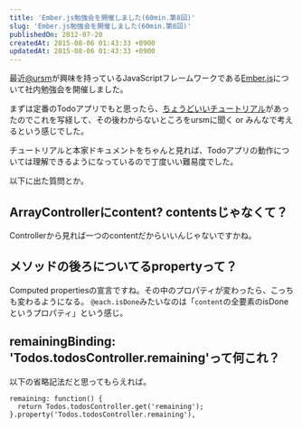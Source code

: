 ```yaml
---
title: 'Ember.js勉強会を開催しました(60min.第8回)'
slug: 'Ember.js勉強会を開催しました(60min.第8回)'
publishedOn: 2012-07-20
createdAt: 2015-08-06 01:43:33 +0900
updatedAt: 2015-08-06 01:43:33 +0900
---
```

最近[@ursm](https://twitter.com/ursm)が興味を持っているJavaScriptフレームワークである[Ember.js](https://github.com/emberjs/ember.js)について社内勉強会を開催しました。

まずは定番のTodoアプリでもと思ったら、[ちょうどいいチュートリアル](https://github.com/frodsan/emberjs-getting-started)があったのでこれを写経して、その後わからないところをursmに聞く or みんなで考えるという感じでした。

チュートリアルと本家ドキュメントをちゃんと見れば、Todoアプリの動作については理解できるようになっているので丁度いい難易度でした。

以下に出た質問とか。

## ArrayControllerにcontent? contentsじゃなくて？
Controllerから見れば一つのcontentだからいいんじゃないですかね。

## メソッドの後ろについてるpropertyって？
Computed propertiesの宣言ですね。その中のプロパティが変わったら、こっちも変わるようになる。
`@each.isDone`みたいなのは「`content`の全要素のisDoneというプロパティ」という感じ。

## remainingBinding: 'Todos.todosController.remaining'って何これ？
以下の省略記法だと思ってもらえれば。
```
remaining: function() {
  return Todos.todosController.get('remaining');
}.property('Todos.todosController.remaining'),
```
